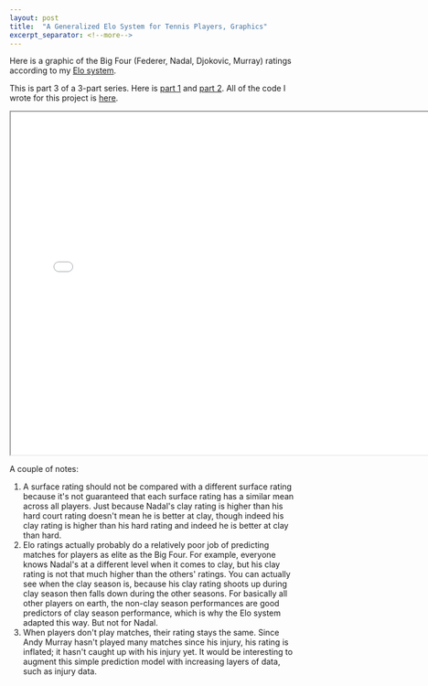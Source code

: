 ```yaml
---
layout: post
title:  "A Generalized Elo System for Tennis Players, Graphics"
excerpt_separator: <!--more-->
---
```


Here is a graphic of the Big Four (Federer, Nadal, Djokovic, Murray) ratings according to my [Elo system](https://hongsuh7.github.io/2020/08/13/tennis-2.html).

<!--more-->

This is part 3 of a 3-part series. Here is [part 1](https://hongsuh7.github.io/2020/07/07/tennis-1.html) and [part 2](https://hongsuh7.github.io/2020/08/13/tennis-2.html). All of the code I wrote for this project is [here](https://github.com/hongsuh7/tennis-elo). 

<iframe src="/assets/tennis-3/big4.html" title="Big Four Ratings" height="600px" width="750px"></iframe>

A couple of notes:
1. A surface rating should not be compared with a different surface rating because it's not guaranteed that each surface rating has a similar mean across all players. Just because Nadal's clay rating is higher than his hard court rating doesn't mean he is better at clay, though indeed his clay rating is higher than his hard rating and indeed he is better at clay than hard.
2. Elo ratings actually probably do a relatively poor job of predicting matches for players as elite as the Big Four. For example, everyone knows Nadal's at a different level when it comes to clay, but his clay rating is not that much higher than the others' ratings. You can actually see when the clay season is, because his clay rating shoots up during clay season then falls down during the other seasons. For basically all other players on earth, the non-clay season performances are good predictors of clay season performance, which is why the Elo system adapted this way. But not for Nadal.
3. When players don't play matches, their rating stays the same. Since Andy Murray hasn't played many matches since his injury, his rating is inflated; it hasn't caught up with his injury yet. It would be interesting to augment this simple prediction model with increasing layers of data, such as injury data.